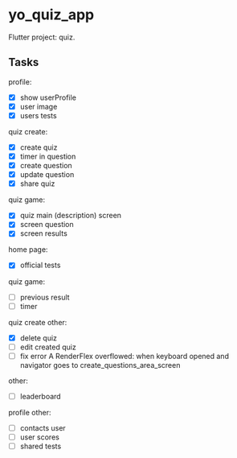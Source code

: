 # yo_quiz_app

Flutter project: quiz.

## Tasks

profile:
- [x] show userProfile
- [x] user image
- [x] users tests

quiz create:
- [x] create quiz
- [x] timer in question
- [x] create question
- [x] update question
- [x] share quiz

quiz game:
- [x] quiz main (description) screen
- [x] screen question
- [x] screen results

home page:
- [x] official tests

quiz game:
- [ ] previous result
- [ ] timer

quiz create other:
- [x] delete quiz
- [ ] edit created quiz
- [ ] fix error A RenderFlex overflowed: when keyboard opened and navigator goes to create_questions_area_screen

other:
- [ ] leaderboard

profile other:
- [ ] contacts user 
- [ ] user scores
- [ ] shared tests